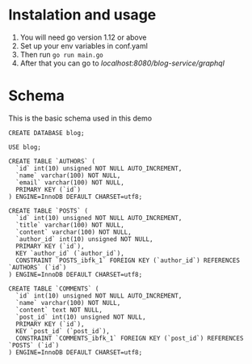 # Instalation and usage
1. You will need go version 1.12 or above
2. Set up your env variables in conf.yaml
3. Then run `go run main.go` 
4. After that you can go to *localhost:8080/blog-service/graphql* 

# Schema
This is the basic schema used in this demo

```
CREATE DATABASE blog;

USE blog;

CREATE TABLE `AUTHORS` (
  `id` int(10) unsigned NOT NULL AUTO_INCREMENT,
  `name` varchar(100) NOT NULL,
  `email` varchar(100) NOT NULL,
  PRIMARY KEY (`id`)
) ENGINE=InnoDB DEFAULT CHARSET=utf8;

CREATE TABLE `POSTS` (
  `id` int(10) unsigned NOT NULL AUTO_INCREMENT,
  `title` varchar(100) NOT NULL,
  `content` varchar(100) NOT NULL,
  `author_id` int(10) unsigned NOT NULL,
  PRIMARY KEY (`id`),
  KEY `author_id` (`author_id`),
  CONSTRAINT `POSTS_ibfk_1` FOREIGN KEY (`author_id`) REFERENCES `AUTHORS` (`id`)
) ENGINE=InnoDB DEFAULT CHARSET=utf8;

CREATE TABLE `COMMENTS` (
  `id` int(10) unsigned NOT NULL AUTO_INCREMENT,
  `name` varchar(100) NOT NULL,
  `content` text NOT NULL,
  `post_id` int(10) unsigned NOT NULL,
  PRIMARY KEY (`id`),
  KEY `post_id` (`post_id`),
  CONSTRAINT `COMMENTS_ibfk_1` FOREIGN KEY (`post_id`) REFERENCES `POSTS` (`id`)
) ENGINE=InnoDB DEFAULT CHARSET=utf8;

```
